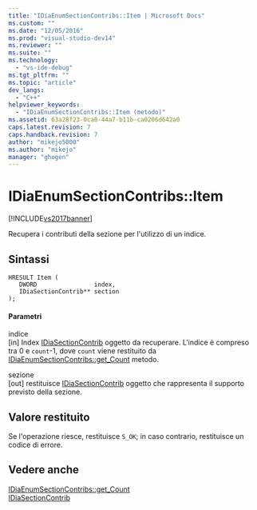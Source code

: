 ```yaml
---
title: "IDiaEnumSectionContribs::Item | Microsoft Docs"
ms.custom: ""
ms.date: "12/05/2016"
ms.prod: "visual-studio-dev14"
ms.reviewer: ""
ms.suite: ""
ms.technology: 
  - "vs-ide-debug"
ms.tgt_pltfrm: ""
ms.topic: "article"
dev_langs: 
  - "C++"
helpviewer_keywords: 
  - "IDiaEnumSectionContribs::Item (metodo)"
ms.assetid: 63a28f23-0ca0-44a7-b11b-ca0206d642a0
caps.latest.revision: 7
caps.handback.revision: 7
author: "mikejo5000"
ms.author: "mikejo"
manager: "ghogen"
---
```

# IDiaEnumSectionContribs::Item
[!INCLUDE[vs2017banner](../../code-quality/includes/vs2017banner.md)]

Recupera i contributi della sezione per l'utilizzo di un indice.  
  
## Sintassi  
  
```cpp#  
HRESULT Item (   
   DWORD                index,  
   IDiaSectionContrib** section  
);  
```  
  
#### Parametri  
 indice  
 \[in\]  Index [IDiaSectionContrib](../../debugger/debug-interface-access/idiasectioncontrib.md) oggetto da recuperare.  L'indice è compreso tra 0 e `count`\-1, dove  `count` viene restituito da  [IDiaEnumSectionContribs::get\_Count](../../debugger/debug-interface-access/idiaenumsectioncontribs-get-count.md) metodo.  
  
 sezione  
 \[out\]  restituisce [IDiaSectionContrib](../../debugger/debug-interface-access/idiasectioncontrib.md) oggetto che rappresenta il supporto previsto della sezione.  
  
## Valore restituito  
 Se l'operazione riesce, restituisce `S_OK`; in caso contrario, restituisce un codice di errore.  
  
## Vedere anche  
 [IDiaEnumSectionContribs::get\_Count](../../debugger/debug-interface-access/idiaenumsectioncontribs-get-count.md)   
 [IDiaSectionContrib](../../debugger/debug-interface-access/idiasectioncontrib.md)